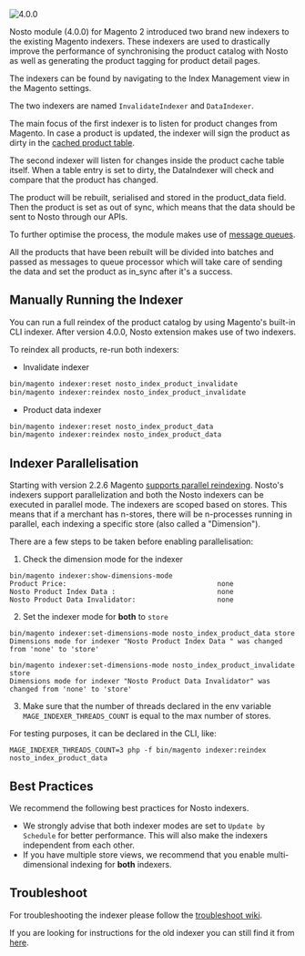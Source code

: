 ![4.0.0](https://img.shields.io/badge/nosto-4.0.0-green.svg)

Nosto module (4.0.0) for Magento 2 introduced two brand new indexers to the existing Magento indexers. These indexers are used to drastically improve the performance of synchronising the product catalog with Nosto as well as generating the product tagging for product detail pages.

The indexers can be found by navigating to the Index Management view in the Magento settings.

The two indexers are named `InvalidateIndexer` and `DataIndexer`.

The main focus of the first indexer is to listen for product changes from Magento. In case a product is updated, the indexer will sign the product as dirty in the [cached product table](https://github.com/Nosto/nosto-magento2/wiki/Caching-Improvements).

The second indexer will listen for changes inside the product cache table itself. When a table entry is set to dirty, the DataIndexer will check and compare that the product has changed.

The product will be rebuilt, serialised and stored in the product_data field. Then the product is set as out of sync, which means that the data should be sent to Nosto through our APIs.

To further optimise the process, the module makes use of [message queues](https://devdocs.magento.com/guides/v2.3/extension-dev-guide/message-queues/message-queues.html).

All the products that have been rebuilt will be divided into batches and passed as messages to queue processor which will take care of sending the data and set the product as in_sync after it's a success.

## Manually Running the Indexer

You can run a full reindex of the product catalog by using Magento's built-in CLI indexer. 
After version 4.0.0, Nosto extension makes use of two indexers.

To reindex all products, re-run both indexers:
 - Invalidate indexer
```bash
bin/magento indexer:reset nosto_index_product_invalidate
bin/magento indexer:reindex nosto_index_product_invalidate
```

- Product data indexer
```bash
bin/magento indexer:reset nosto_index_product_data
bin/magento indexer:reindex nosto_index_product_data
```

## Indexer Parallelisation

Starting with version 2.2.6 Magento [supports parallel reindexing](https://community.magento.com/t5/Magento-DevBlog/Indexers-parallelization-and-optimization/ba-p/104922). Nosto's indexers support parallelization and both the Nosto indexers can be executed in parallel mode. The indexers are scoped based on stores. This means that if a merchant has n-stores, there will be n-processes running in parallel, each indexing a specific store (also called a "Dimension").

There are a few steps to be taken before enabling parallelisation:

1. Check the dimension mode for the indexer

```shell
bin/magento indexer:show-dimensions-mode
Product Price:                                     none
Nosto Product Index Data :                         none
Nosto Product Data Invalidator:                    none
```

2. Set the indexer mode for **both** to `store`

```shell
bin/magento indexer:set-dimensions-mode nosto_index_product_data store
Dimensions mode for indexer "Nosto Product Index Data " was changed from 'none' to 'store'

```

```shell
bin/magento indexer:set-dimensions-mode nosto_index_product_invalidate store
Dimensions mode for indexer "Nosto Product Data Invalidator" was changed from 'none' to 'store'
```

3. Make sure that the number of threads declared in the env variable `MAGE_INDEXER_THREADS_COUNT` is equal to the max number of stores.

For testing purposes, it can be declared in the CLI, like:

```shell
MAGE_INDEXER_THREADS_COUNT=3 php -f bin/magento indexer:reindex nosto_index_product_data
```


## Best Practices

We recommend the following best practices for Nosto indexers.

* We strongly advise that both indexer modes are set to `Update by Schedule` for better performance.  This will also make the indexers independent from each other.
* If you have multiple store views, we recommend that you enable multi-dimensional indexing for **both** indexers.


## Troubleshoot

For troubleshooting the indexer please follow the [troubleshoot wiki](https://github.com/Nosto/nosto-magento2/wiki/Indexer-troubleshooting).

If you are looking for instructions for the old indexer you can still find it from [here](https://github.com/Nosto/nosto-magento2/wiki/Indexer-(legacy)).
